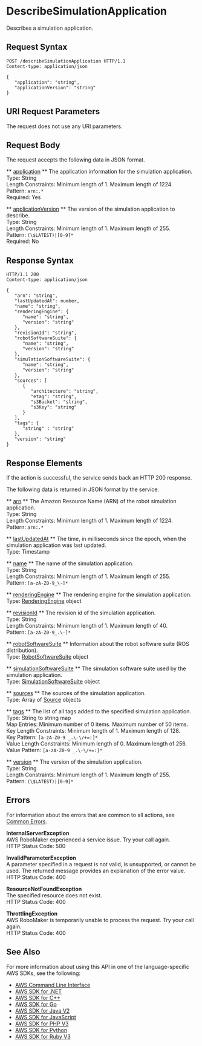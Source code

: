 # DescribeSimulationApplication<a name="API_DescribeSimulationApplication"></a>

Describes a simulation application\.

## Request Syntax<a name="API_DescribeSimulationApplication_RequestSyntax"></a>

```
POST /describeSimulationApplication HTTP/1.1
Content-type: application/json

{
   "application": "string",
   "applicationVersion": "string"
}
```

## URI Request Parameters<a name="API_DescribeSimulationApplication_RequestParameters"></a>

The request does not use any URI parameters\.

## Request Body<a name="API_DescribeSimulationApplication_RequestBody"></a>

The request accepts the following data in JSON format\.

 ** [application](#API_DescribeSimulationApplication_RequestSyntax) **   <a name="robomaker-DescribeSimulationApplication-request-application"></a>
The application information for the simulation application\.  
Type: String  
Length Constraints: Minimum length of 1\. Maximum length of 1224\.  
Pattern: `arn:.*`   
Required: Yes

 ** [applicationVersion](#API_DescribeSimulationApplication_RequestSyntax) **   <a name="robomaker-DescribeSimulationApplication-request-applicationVersion"></a>
The version of the simulation application to describe\.  
Type: String  
Length Constraints: Minimum length of 1\. Maximum length of 255\.  
Pattern: `(\$LATEST)|[0-9]*`   
Required: No

## Response Syntax<a name="API_DescribeSimulationApplication_ResponseSyntax"></a>

```
HTTP/1.1 200
Content-type: application/json

{
   "arn": "string",
   "lastUpdatedAt": number,
   "name": "string",
   "renderingEngine": { 
      "name": "string",
      "version": "string"
   },
   "revisionId": "string",
   "robotSoftwareSuite": { 
      "name": "string",
      "version": "string"
   },
   "simulationSoftwareSuite": { 
      "name": "string",
      "version": "string"
   },
   "sources": [ 
      { 
         "architecture": "string",
         "etag": "string",
         "s3Bucket": "string",
         "s3Key": "string"
      }
   ],
   "tags": { 
      "string" : "string" 
   },
   "version": "string"
}
```

## Response Elements<a name="API_DescribeSimulationApplication_ResponseElements"></a>

If the action is successful, the service sends back an HTTP 200 response\.

The following data is returned in JSON format by the service\.

 ** [arn](#API_DescribeSimulationApplication_ResponseSyntax) **   <a name="robomaker-DescribeSimulationApplication-response-arn"></a>
The Amazon Resource Name \(ARN\) of the robot simulation application\.  
Type: String  
Length Constraints: Minimum length of 1\. Maximum length of 1224\.  
Pattern: `arn:.*` 

 ** [lastUpdatedAt](#API_DescribeSimulationApplication_ResponseSyntax) **   <a name="robomaker-DescribeSimulationApplication-response-lastUpdatedAt"></a>
The time, in milliseconds since the epoch, when the simulation application was last updated\.  
Type: Timestamp

 ** [name](#API_DescribeSimulationApplication_ResponseSyntax) **   <a name="robomaker-DescribeSimulationApplication-response-name"></a>
The name of the simulation application\.  
Type: String  
Length Constraints: Minimum length of 1\. Maximum length of 255\.  
Pattern: `[a-zA-Z0-9_\-]*` 

 ** [renderingEngine](#API_DescribeSimulationApplication_ResponseSyntax) **   <a name="robomaker-DescribeSimulationApplication-response-renderingEngine"></a>
The rendering engine for the simulation application\.  
Type: [RenderingEngine](API_RenderingEngine.md) object

 ** [revisionId](#API_DescribeSimulationApplication_ResponseSyntax) **   <a name="robomaker-DescribeSimulationApplication-response-revisionId"></a>
The revision id of the simulation application\.  
Type: String  
Length Constraints: Minimum length of 1\. Maximum length of 40\.  
Pattern: `[a-zA-Z0-9_.\-]*` 

 ** [robotSoftwareSuite](#API_DescribeSimulationApplication_ResponseSyntax) **   <a name="robomaker-DescribeSimulationApplication-response-robotSoftwareSuite"></a>
Information about the robot software suite \(ROS distribution\)\.  
Type: [RobotSoftwareSuite](API_RobotSoftwareSuite.md) object

 ** [simulationSoftwareSuite](#API_DescribeSimulationApplication_ResponseSyntax) **   <a name="robomaker-DescribeSimulationApplication-response-simulationSoftwareSuite"></a>
The simulation software suite used by the simulation application\.  
Type: [SimulationSoftwareSuite](API_SimulationSoftwareSuite.md) object

 ** [sources](#API_DescribeSimulationApplication_ResponseSyntax) **   <a name="robomaker-DescribeSimulationApplication-response-sources"></a>
The sources of the simulation application\.  
Type: Array of [Source](API_Source.md) objects

 ** [tags](#API_DescribeSimulationApplication_ResponseSyntax) **   <a name="robomaker-DescribeSimulationApplication-response-tags"></a>
The list of all tags added to the specified simulation application\.  
Type: String to string map  
Map Entries: Minimum number of 0 items\. Maximum number of 50 items\.  
Key Length Constraints: Minimum length of 1\. Maximum length of 128\.  
Key Pattern: `[a-zA-Z0-9 _.\-\/+=:]*`   
Value Length Constraints: Minimum length of 0\. Maximum length of 256\.  
Value Pattern: `[a-zA-Z0-9 _.\-\/+=:]*` 

 ** [version](#API_DescribeSimulationApplication_ResponseSyntax) **   <a name="robomaker-DescribeSimulationApplication-response-version"></a>
The version of the simulation application\.  
Type: String  
Length Constraints: Minimum length of 1\. Maximum length of 255\.  
Pattern: `(\$LATEST)|[0-9]*` 

## Errors<a name="API_DescribeSimulationApplication_Errors"></a>

For information about the errors that are common to all actions, see [Common Errors](CommonErrors.md)\.

 **InternalServerException**   
AWS RoboMaker experienced a service issue\. Try your call again\.  
HTTP Status Code: 500

 **InvalidParameterException**   
A parameter specified in a request is not valid, is unsupported, or cannot be used\. The returned message provides an explanation of the error value\.  
HTTP Status Code: 400

 **ResourceNotFoundException**   
The specified resource does not exist\.  
HTTP Status Code: 400

 **ThrottlingException**   
AWS RoboMaker is temporarily unable to process the request\. Try your call again\.  
HTTP Status Code: 400

## See Also<a name="API_DescribeSimulationApplication_SeeAlso"></a>

For more information about using this API in one of the language\-specific AWS SDKs, see the following:
+  [AWS Command Line Interface](https://docs.aws.amazon.com/goto/aws-cli/robomaker-2018-06-29/DescribeSimulationApplication) 
+  [AWS SDK for \.NET](https://docs.aws.amazon.com/goto/DotNetSDKV3/robomaker-2018-06-29/DescribeSimulationApplication) 
+  [AWS SDK for C\+\+](https://docs.aws.amazon.com/goto/SdkForCpp/robomaker-2018-06-29/DescribeSimulationApplication) 
+  [AWS SDK for Go](https://docs.aws.amazon.com/goto/SdkForGoV1/robomaker-2018-06-29/DescribeSimulationApplication) 
+  [AWS SDK for Java V2](https://docs.aws.amazon.com/goto/SdkForJavaV2/robomaker-2018-06-29/DescribeSimulationApplication) 
+  [AWS SDK for JavaScript](https://docs.aws.amazon.com/goto/AWSJavaScriptSDK/robomaker-2018-06-29/DescribeSimulationApplication) 
+  [AWS SDK for PHP V3](https://docs.aws.amazon.com/goto/SdkForPHPV3/robomaker-2018-06-29/DescribeSimulationApplication) 
+  [AWS SDK for Python](https://docs.aws.amazon.com/goto/boto3/robomaker-2018-06-29/DescribeSimulationApplication) 
+  [AWS SDK for Ruby V3](https://docs.aws.amazon.com/goto/SdkForRubyV3/robomaker-2018-06-29/DescribeSimulationApplication) 
